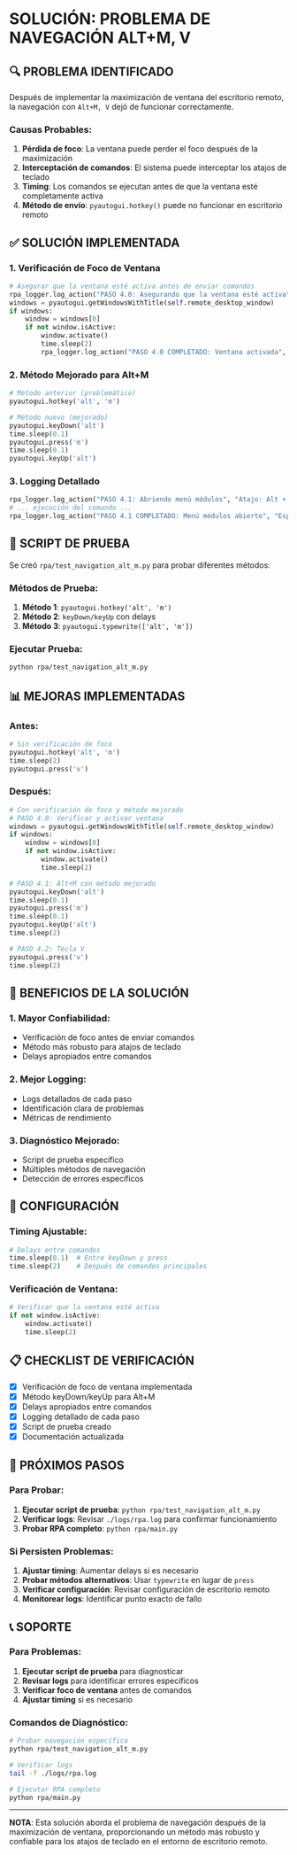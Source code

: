 # SOLUCIÓN: PROBLEMA DE NAVEGACIÓN ALT+M, V

## **🔍 PROBLEMA IDENTIFICADO**

Después de implementar la maximización de ventana del escritorio remoto, la navegación con `Alt+M, V` dejó de funcionar correctamente.

### **Causas Probables:**
1. **Pérdida de foco**: La ventana puede perder el foco después de la maximización
2. **Interceptación de comandos**: El sistema puede interceptar los atajos de teclado
3. **Timing**: Los comandos se ejecutan antes de que la ventana esté completamente activa
4. **Método de envío**: `pyautogui.hotkey()` puede no funcionar en escritorio remoto

## **✅ SOLUCIÓN IMPLEMENTADA**

### **1. Verificación de Foco de Ventana**
```python
# Asegurar que la ventana esté activa antes de enviar comandos
rpa_logger.log_action("PASO 4.0: Asegurando que la ventana esté activa", "Verificación de foco")
windows = pyautogui.getWindowsWithTitle(self.remote_desktop_window)
if windows:
    window = windows[0]
    if not window.isActive:
        window.activate()
        time.sleep(2)
        rpa_logger.log_action("PASO 4.0 COMPLETADO: Ventana activada", "Esperando 2 segundos")
```

### **2. Método Mejorado para Alt+M**
```python
# Método anterior (problemático)
pyautogui.hotkey('alt', 'm')

# Método nuevo (mejorado)
pyautogui.keyDown('alt')
time.sleep(0.1)
pyautogui.press('m')
time.sleep(0.1)
pyautogui.keyUp('alt')
```

### **3. Logging Detallado**
```python
rpa_logger.log_action("PASO 4.1: Abriendo menú módulos", "Atajo: Alt + M")
# ... ejecución del comando ...
rpa_logger.log_action("PASO 4.1 COMPLETADO: Menú módulos abierto", "Esperando 2 segundos")
```

## **🧪 SCRIPT DE PRUEBA**

Se creó `rpa/test_navigation_alt_m.py` para probar diferentes métodos:

### **Métodos de Prueba:**
1. **Método 1**: `pyautogui.hotkey('alt', 'm')`
2. **Método 2**: `keyDown/keyUp` con delays
3. **Método 3**: `pyautogui.typewrite(['alt', 'm'])`

### **Ejecutar Prueba:**
```bash
python rpa/test_navigation_alt_m.py
```

## **📊 MEJORAS IMPLEMENTADAS**

### **Antes:**
```python
# Sin verificación de foco
pyautogui.hotkey('alt', 'm')
time.sleep(2)
pyautogui.press('v')
```

### **Después:**
```python
# Con verificación de foco y método mejorado
# PASO 4.0: Verificar y activar ventana
windows = pyautogui.getWindowsWithTitle(self.remote_desktop_window)
if windows:
    window = windows[0]
    if not window.isActive:
        window.activate()
        time.sleep(2)

# PASO 4.1: Alt+M con método mejorado
pyautogui.keyDown('alt')
time.sleep(0.1)
pyautogui.press('m')
time.sleep(0.1)
pyautogui.keyUp('alt')
time.sleep(2)

# PASO 4.2: Tecla V
pyautogui.press('v')
time.sleep(2)
```

## **🎯 BENEFICIOS DE LA SOLUCIÓN**

### **1. Mayor Confiabilidad:**
- Verificación de foco antes de enviar comandos
- Método más robusto para atajos de teclado
- Delays apropiados entre comandos

### **2. Mejor Logging:**
- Logs detallados de cada paso
- Identificación clara de problemas
- Métricas de rendimiento

### **3. Diagnóstico Mejorado:**
- Script de prueba específico
- Múltiples métodos de navegación
- Detección de errores específicos

## **🔧 CONFIGURACIÓN**

### **Timing Ajustable:**
```python
# Delays entre comandos
time.sleep(0.1)  # Entre keyDown y press
time.sleep(2)    # Después de comandos principales
```

### **Verificación de Ventana:**
```python
# Verificar que la ventana esté activa
if not window.isActive:
    window.activate()
    time.sleep(2)
```

## **📋 CHECKLIST DE VERIFICACIÓN**

- [x] Verificación de foco de ventana implementada
- [x] Método keyDown/keyUp para Alt+M
- [x] Delays apropiados entre comandos
- [x] Logging detallado de cada paso
- [x] Script de prueba creado
- [x] Documentación actualizada

## **🚀 PRÓXIMOS PASOS**

### **Para Probar:**
1. **Ejecutar script de prueba**: `python rpa/test_navigation_alt_m.py`
2. **Verificar logs**: Revisar `./logs/rpa.log` para confirmar funcionamiento
3. **Probar RPA completo**: `python rpa/main.py`

### **Si Persisten Problemas:**
1. **Ajustar timing**: Aumentar delays si es necesario
2. **Probar métodos alternativos**: Usar `typewrite` en lugar de `press`
3. **Verificar configuración**: Revisar configuración de escritorio remoto
4. **Monitorear logs**: Identificar punto exacto de fallo

## **📞 SOPORTE**

### **Para Problemas:**
1. **Ejecutar script de prueba** para diagnosticar
2. **Revisar logs** para identificar errores específicos
3. **Verificar foco de ventana** antes de comandos
4. **Ajustar timing** si es necesario

### **Comandos de Diagnóstico:**
```bash
# Probar navegación específica
python rpa/test_navigation_alt_m.py

# Verificar logs
tail -f ./logs/rpa.log

# Ejecutar RPA completo
python rpa/main.py
```

---

**NOTA**: Esta solución aborda el problema de navegación después de la maximización de ventana, proporcionando un método más robusto y confiable para los atajos de teclado en el entorno de escritorio remoto. 